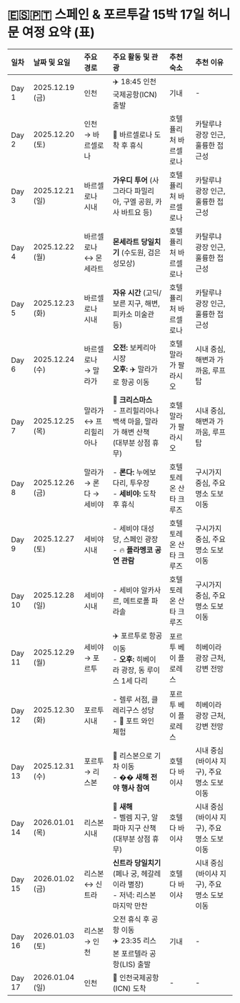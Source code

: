# 🇪🇸🇵🇹 스페인 & 포르투갈 15박 17일 허니문 여정 요약 (표)

| 일차 | 날짜 및 요일 | 주요 경로 | 주요 활동 및 관광 | 추천 숙소 | 추천 이유 |
| :--- | :--- | :--- | :--- | :--- | :--- |
| Day 1 | 2025.12.19 (금) | 인천 | ✈️ 18:45 인천국제공항(ICN) 출발 | 기내 | - |
| Day 2 | 2025.12.20 (토) | 인천 → 바르셀로나 | 🛬 바르셀로나 도착 후 휴식 | 호텔 퓰리처 바르셀로나 | 카탈루냐 광장 인근, 훌륭한 접근성 |
| Day 3 | 2025.12.21 (일) | 바르셀로나 시내 | **가우디 투어** (사그라다 파밀리아, 구엘 공원, 카사 바트요 등) | 호텔 퓰리처 바르셀로나 | 카탈루냐 광장 인근, 훌륭한 접근성 |
| Day 4 | 2025.12.22 (월) | 바르셀로나 ↔ 몬세라트 | **몬세라트 당일치기** (수도원, 검은 성모상) | 호텔 퓰리처 바르셀로나 | 카탈루냐 광장 인근, 훌륭한 접근성 |
| Day 5 | 2025.12.23 (화) | 바르셀로나 시내 | **자유 시간** (고딕/보른 지구, 해변, 피카소 미술관 등) | 호텔 퓰리처 바르셀로나 | 카탈루냐 광장 인근, 훌륭한 접근성 |
| Day 6 | 2025.12.24 (수) | 바르셀로나 → 말라가 | **오전:** 보케리아 시장 <br> **오후:** ✈️ 말라가로 항공 이동 | 호텔 말라가 팔라시오 | 시내 중심, 해변과 가까움, 루프탑 |
| Day 7 | 2025.12.25 (목) | 말라가 ↔ 프리힐리아나 | **🎄 크리스마스** <br> - 프리힐리아나 백색 마을, 말라가 해변 산책 <br> (대부분 상점 휴무) | 호텔 말라가 팔라시오 | 시내 중심, 해변과 가까움, 루프탑 |
| Day 8 | 2025.12.26 (금) | 말라가 → 론다 → 세비야 | - **론다:** 누에보 다리, 투우장 <br> - **세비야:** 도착 후 휴식 | 호텔 토레온 산타 크루즈 | 구시가지 중심, 주요 명소 도보 이동 |
| Day 9 | 2025.12.27 (토) | 세비야 시내 | - 세비야 대성당, 스페인 광장 <br> - 🔥 **플라멩코 공연 관람** | 호텔 토레온 산타 크루즈 | 구시가지 중심, 주요 명소 도보 이동 |
| Day 10 | 2025.12.28 (일) | 세비야 시내 | - 세비야 알카사르, 메트로폴 파라솔 | 호텔 토레온 산타 크루즈 | 구시가지 중심, 주요 명소 도보 이동 |
| Day 11 | 2025.12.29 (월) | 세비야 → 포르투 | ✈️ 포르투로 항공 이동 <br> - **오후:** 히베이라 광장, 동 루이스 1세 다리 | 포르투 베이 플로레스 | 히베이라 광장 근처, 강변 전망 |
| Day 12 | 2025.12.30 (화) | 포르투 시내 | - 렐루 서점, 클레리구스 성당 <br> - 🍷 포트 와인 체험 | 포르투 베이 플로레스 | 히베이라 광장 근처, 강변 전망 |
| Day 13 | 2025.12.31 (수) | 포르투 → 리스본 | 🚆 리스본으로 기차 이동 <br> - �� **새해 전야 행사 참여** | 호텔 다 바이샤 | 시내 중심(바이샤 지구), 주요 명소 도보 이동 |
| Day 14 | 2026.01.01 (목) | 리스본 시내 | **🎊 새해** <br> - 벨렘 지구, 알파마 지구 산책 <br> (대부분 상점 휴무) | 호텔 다 바이샤 | 시내 중심(바이샤 지구), 주요 명소 도보 이동 |
| Day 15 | 2026.01.02 (금) | 리스본 ↔ 신트라 | **신트라 당일치기** (페나 궁, 헤갈레이라 별장) <br> - 저녁: 리스본 마지막 만찬 | 호텔 다 바이샤 | 시내 중심(바이샤 지구), 주요 명소 도보 이동 |
| Day 16 | 2026.01.03 (토) | 리스본 → 인천 | 오전 휴식 후 공항 이동 <br> ✈️ 23:35 리스본 포르텔라 공항(LIS) 출발 | 기내 | - |
| Day 17 | 2026.01.04 (일) | 인천 | 🛬 인천국제공항(ICN) 도착 | - | - | 